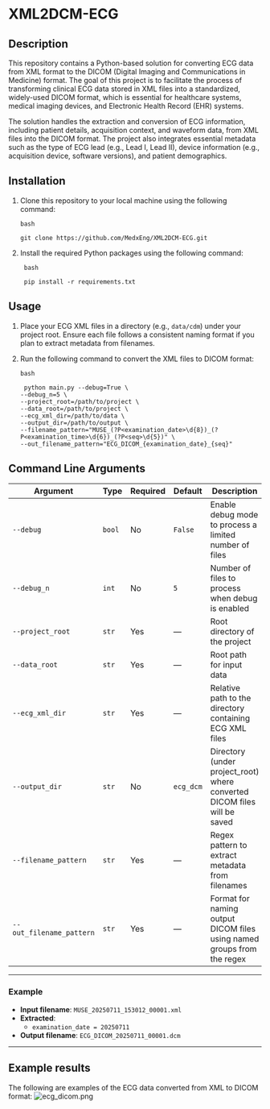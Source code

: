 # XML2DCM-ECG

## Description

This repository contains a Python-based solution for converting ECG data from XML format to the DICOM (Digital Imaging
and Communications in Medicine) format. The goal of this project is to facilitate the process of transforming clinical
ECG data stored in XML files into a standardized, widely-used DICOM format, which is essential for healthcare systems,
medical imaging devices, and Electronic Health Record (EHR) systems.

The solution handles the extraction and conversion of ECG information, including patient details, acquisition context,
and waveform data, from XML files into the DICOM format. The project also integrates essential metadata such as the type
of ECG lead (e.g., Lead I, Lead II), device information (e.g., acquisition device, software versions), and patient
demographics.

## Installation

1. Clone this repository to your local machine using the following command:
   ```
   bash
   
   git clone https://github.com/MedxEng/XML2DCM-ECG.git
   ```

2. Install the required Python packages using the following command:
   ```
    bash
   
    pip install -r requirements.txt
    ```

## Usage

1. Place your ECG XML files in a directory (e.g., `data/cdm`) under your project root. Ensure each file follows a consistent naming format if you plan to extract metadata from filenames.
2. Run the following command to convert the XML files to DICOM format:

   ```
   bash
   
    python main.py --debug=True \ 
   --debug_n=5 \
   --project_root=/path/to/project \
   --data_root=/path/to/project \
   --ecg_xml_dir=/path/to/data \
   --output_dir=/path/to/output \
   --filename_pattern="MUSE_(?P<examination_date>\d{8})_(?P<examination_time>\d{6})_(?P<seq>\d{5})" \
   --out_filename_pattern="ECG_DICOM_{examination_date}_{seq}"

   ```

## Command Line Arguments

| Argument                  | Type    | Required | Default     | Description                                                              |
|--------------------------|---------|----------|-------------|--------------------------------------------------------------------------|
| `--debug`                | `bool`  | No       | `False`     | Enable debug mode to process a limited number of files                   |
| `--debug_n`              | `int`   | No       | `5`         | Number of files to process when debug is enabled                         |
| `--project_root`         | `str`   | Yes      | —           | Root directory of the project                                            |
| `--data_root`            | `str`   | Yes      | —           | Root path for input data                                                 |
| `--ecg_xml_dir`          | `str`   | Yes      | —           | Relative path to the directory containing ECG XML files                  |
| `--output_dir`           | `str`   | No       | `ecg_dcm`   | Directory (under project_root) where converted DICOM files will be saved | 
| `--filename_pattern`     | `str`   | Yes      | —           | Regex pattern to extract metadata from filenames                         |
| `--out_filename_pattern` | `str`   | Yes      | —           | Format for naming output DICOM files using named groups from the regex   |

---

### Example

- **Input filename**: `MUSE_20250711_153012_00001.xml`
- **Extracted**:
  - `examination_date = 20250711`
- **Output filename**: `ECG_DICOM_20250711_00001.dcm`

---

## Example results

The following are examples of the ECG data converted from XML to DICOM format:
![ecg_dicom.png](assets%2Fecg_dicom.png)
   
